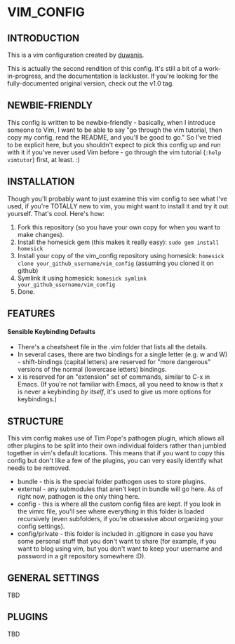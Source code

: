 # VIM\_CONFIG #

## INTRODUCTION ##

This is a vim configuration created by [duwanis](http://www.duwanis.com
"Duwanis.com").

This is actually the second rendition of this config. 
It's still a bit of a work-in-progress, and the documentation is lackluster. If
you're looking for the fully-documented original version, check out the v1.0
tag.

## NEWBIE-FRIENDLY ##

This config is written to be newbie-friendly - basically, when I introduce
someone to Vim, I want to be able to say "go through the vim tutorial, then copy
my config, read the README, and you'll be good to go." So I've tried to be
explicit here, but you shouldn't expect to pick this config up and run with it
if you've never used Vim before - go through the vim tutorial (`:help vimtutor`)
first, at least. :)
      
## INSTALLATION ##
      
Though you'll probably want to just examine this vim config to see what
I've used, if you're TOTALLY new to vim, you might want to install it and
try it out yourself. That's cool. Here's how:

1. Fork this repository (so you have your own copy for when you want to
   make changes).
2. Install the homesick gem (this makes it really easy): `sudo gem
   install homesick`
3. Install your copy of the vim\_config repository using homesick:
   `homesick clone your_github_username/vim_config` (assuming you
   cloned it on github)
4. Symlink it using homesick: `homesick symlink
   your_github_username/vim_config`
5. Done.

## FEATURES ##

#### Sensible Keybinding Defaults ####
* There's a cheatsheet file in the .vim folder that lists all the details.
* In several cases, there are two bindings for a single letter (e.g. <Leader>w and <Leader>W) - shift-bindings (capital letters) are reserved for "more dangerous" versions of the normal (lowercase letters) bindings.
* <Leader>x is reserved for an "extension" set of commands, similar to C-x in Emacs. (If you're not familiar with Emacs, all you need to know is that <Leader>x is never a keybinding *by itself*, it's used to give us more options for keybindings.)

## STRUCTURE ##

This vim config makes use of Tim Pope's pathogen plugin, which allows all other
plugins to be split into their own individual folders rather than jumbled
together in vim's default locations. This means that if you want to copy this
config but don't like a few of the plugins, you can very easily identify what
needs to be removed.

* bundle - this is the special folder pathogen uses to store plugins.
* external - any submodules that aren't kept in bundle will go here. As of right
  now, pathogen is the only thing here.
* config - this is where all the custom config files are kept. If you look in
  the vimrc file, you'll see where everything in this folder is loaded
  recursively (even subfolders, if you're obsessive about organizing your config
  settings).
* config/private - this folder is included in .gitignore in case you have some
  personal stuff that you don't want to share (for example, if you want to blog
  using vim, but you don't want to keep your username and password in a git
  repository somewhere :D).

## GENERAL SETTINGS ##

TBD

## PLUGINS ##

TBD
